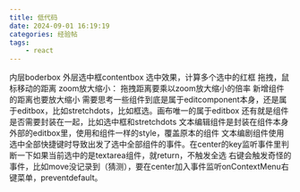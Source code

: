 ```yaml
---
title: 低代码
date: 2024-09-01 16:19:19
categories: 经验帖
tags:
    - react
---
```









内层boderbox 外层选中框contentbox
选中效果，计算多个选中的红框
拖拽，鼠标移动的距离
zoom放大缩小：
拖拽距离要乘以zoom放大缩小的倍率
新增组件的距离也要放大缩小
需要思考一些组件到底是属于editcomponent本身，还是属于editbox，比如stretchdots，比如框选。画布唯一的属于editbox
还有就是组件是否需要封装在一起，比如选中框和stretchdots
文本编辑组件是封装在组件本身外部的editbox里，使用和组件一样的style，覆盖原本的组件
文本编剧组件使用选中全部快捷键时导致出发了选中全部组件的事件。在center的key监听事件里判断一下如果当前选中的是textarea组件，就return，不触发全选
右键会触发奇怪的事件，比如move没记录到（猜测），要在center加入事件监听onContextMenu右键菜单，preventdefault。
